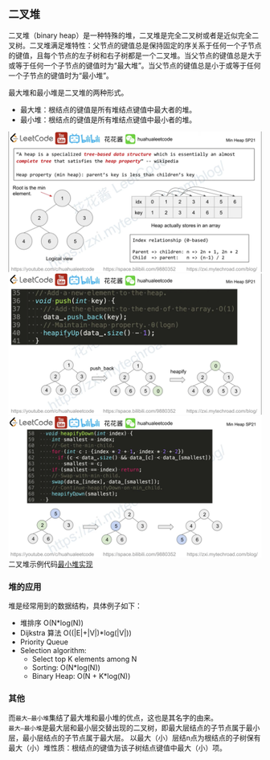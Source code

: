 ## 二叉堆
二叉堆（binary heap）是一种特殊的堆，二叉堆是完全二叉树或者是近似完全二叉树。二叉堆满足堆特性：父节点的键值总是保持固定的序关系于任何一个子节点的键值，且每个节点的左子树和右子树都是一个二叉堆。当父节点的键值总是大于或等于任何一个子节点的键值时为“最大堆”。当父节点的键值总是小于或等于任何一个子节点的键值时为“最小堆”。  
  
最大堆和最小堆是二叉堆的两种形式。  
* 最大堆：根结点的键值是所有堆结点键值中最大者的堆。
* 最小堆：根结点的键值是所有堆结点键值中最小者的堆。  
  
![](./Min%20Heap.png)  
![](./Min%20Heap%202.png)  
![](./Min%20Heap%203.png)  
二叉堆示例代码[最小堆实现](./MinHeap.java)  
  
### 堆的应用
堆是经常用到的数据结构，具体例子如下：  
* 堆排序 O(N*log(N))
* Dijkstra 算法 O((|E|+|V|)*log(|V|))
* Priority Queue
* Selection algorithm:
  * Select top K elements among N
  * Sorting: O(N*log(N))
  * Binary Heap: O(N + K*log(N))  
  
### 其他
而`最大—最小堆`集结了最大堆和最小堆的优点，这也是其名字的由来。  
`最大—最小堆`是最大层和最小层交替出现的二叉树，即最大层结点的子节点属于最小层，最小层结点的子节点属于最大层。 以最大（小）层结n点为根结点的子树保有最大（小）堆性质：根结点的键值为该子树结点键值中最大（小）项。  
  
